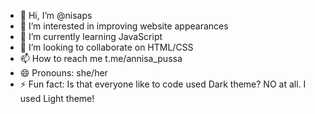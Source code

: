 - 👋 Hi, I’m @nisaps
- 👀 I’m interested in improving website appearances
- 🌱 I’m currently learning JavaScript
- 💞️ I’m looking to collaborate on HTML/CSS
- 📫 How to reach me t.me/annisa_pussa
- 😄 Pronouns: she/her
- ⚡ Fun fact: Is that everyone like to code used Dark theme? NO at all. I used Light theme!

<!---
nisaps/nisaps is a ✨ special ✨ repository because its `README.md` (this file) appears on your GitHub profile.
You can click the Preview link to take a look at your changes.
--->
